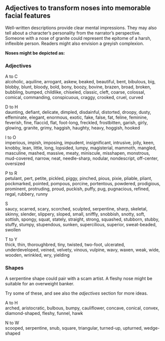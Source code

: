 ## Adjectives to transform noses into memorable facial features

Well-written descriptions provide clear mental impressions. They may also tell about a character’s personality from the narrator’s perspective. Someone with a nose of granite could represent the epitome of a harsh, inflexible person. Readers might also envision a greyish complexion.

**Noses might be depicted as:**

### Adjectives

A to C  
alcoholic, aquiline, arrogant, askew, beaked, beautiful, bent, bibulous, big, blobby, blunt, bloody, bold, bony, boozy, bovine, brazen, broad, broken, bubbling, bumped, childlike, chiseled, classic, cleft, coarse, colossal, comical, commanding, conspicuous, craggy, crooked, cruel, curved

D to H  
daunting, defiant, delicate, dimpled, disdainful, distorted, droopy, dusty, effeminate, elegant, enormous, exotic, fake, false, fat, feline, feminine, feverish, fine, flaccid, flat, foot-long, freckled, frostbitten, garish, girly, glowing, granite, grimy, haggish, haughty, heavy, hoggish, hooked

I to O  
imperious, impish, imposing, impudent, insignificant, intrusive, jolly, keen, knobby, lean, little, long, lopsided, lumpy, magisterial, mammoth, mangled, masculine, mashed, massive, meaty, miniscule, misshapen, monstrous, mud-covered, narrow, neat, needle-sharp, nodular, nondescript, off-center, oversized

P to R  
petulant, pert, petite, pickled, piggy, pinched, pious, pixie, pliable, pliant, pockmarked, pointed, pompous, porcine, portentous, powdered, prodigious, prominent, protruding, proud, puckish, puffy, pug, pugnacious, refined, regal, rubbery, runny

S  
saucy, scarred, scary, scorched, sculpted, serpentine, sharp, skeletal, skinny, slender, slippery, sloped, small, sniffly, snobbish, snotty, soft, sottish, spongy, squat, stately, straight, strong, squashed, stubborn, stubby, stuffy, stumpy, stupendous, sunken, supercilious, superior, sweat-beaded, swollen

T to Y  
thick, thin, thoroughbred, tiny, twisted, two-foot, ulcerated, underdeveloped, veined, velvety, vinous, vulpine, wavy, waxen, weak, wide, wooden, wrinkled, wry, yielding

### Shapes

A serpentine shape could pair with a scam artist. A fleshy nose might be suitable for an overweight banker.

Try some of these, and see also the _adjectives_ section for more ideas.

A to H    
arched, aristocratic, bulbous, bumpy, cauliflower, concave, conical, convex, diamond-shaped, fleshy, funnel, hawk 

N to W  
scooped, serpentine, snub, square, triangular, turned-up, upturned, wedge-shaped
